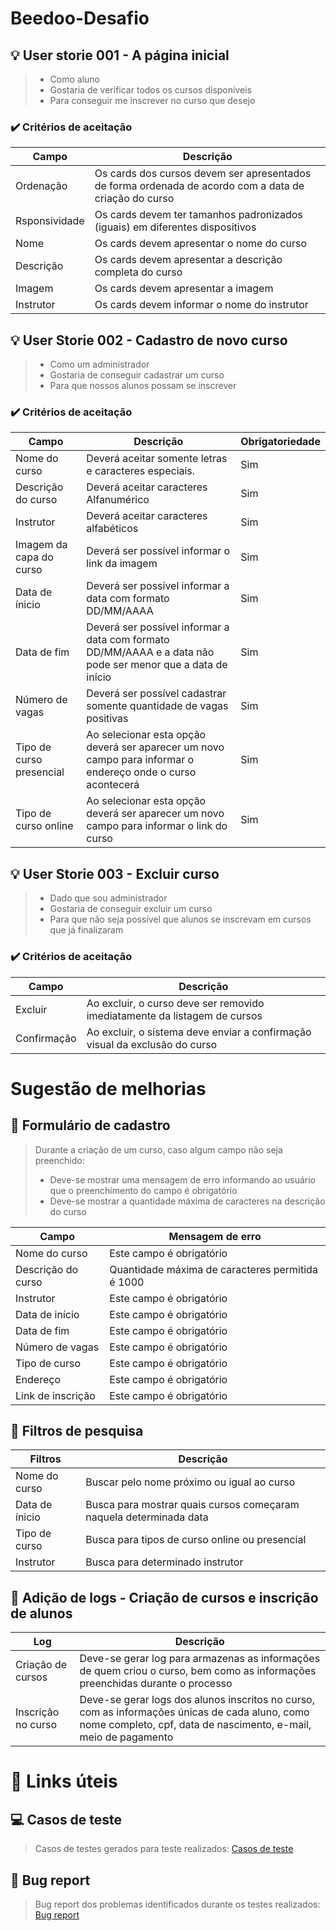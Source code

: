 # Beedoo-Desafio 
> 


## 💡 User storie 001 - A página inicial 
> * Como aluno
> * Gostaria de verificar todos os cursos disponíveis
> * Para conseguir me inscrever no curso que desejo

### ✔️ Critérios de aceitação

| Campo | Descrição |
| ----- | --------- | 
| Ordenação | Os cards dos cursos devem ser apresentados de forma ordenada de acordo com a data de criação do curso| 
| Rsponsividade | Os cards devem ter tamanhos padronizados (iguais) em diferentes dispositivos| 
| Nome | Os cards devem apresentar o nome do curso | 
| Descrição | Os cards devem apresentar a descrição completa do curso | 
| Imagem | Os cards devem apresentar a imagem | 
| Instrutor | Os cards devem informar o nome do instrutor | 



## 💡 User Storie 002 - Cadastro de novo curso
> * Como um administrador
> * Gostaria de conseguir cadastrar um curso
> * Para que nossos alunos possam se inscrever
 
### ✔️ Critérios de aceitação


| Campo | Descrição | Obrigatoriedade | 
| -----|---------| --------------- | 
| Nome do curso | Deverá aceitar somente letras e caracteres especiais. | Sim | 
| Descrição do curso | Deverá aceitar caracteres Alfanumérico | Sim | 
| Instrutor | Deverá aceitar caracteres alfabéticos | Sim |
| Imagem da capa do curso | Deverá ser possível informar o link da imagem | Sim | 
| Data de ínicio | Deverá ser possível informar a data com formato DD/MM/AAAA | Sim | 
| Data de fim | Deverá ser possível informar a data com formato DD/MM/AAAA e a data não pode ser menor que a data de início | Sim |
| Número de vagas | Deverá ser possível cadastrar somente quantidade de vagas positivas | Sim | 
| Tipo de curso presencial | Ao selecionar esta opção deverá ser aparecer um novo campo para informar o endereço onde o curso acontecerá | Sim |
| Tipo de curso online | Ao selecionar esta opção deverá ser aparecer um novo campo para informar o link do curso | Sim | 


## 💡 User Storie 003 - Excluir curso
> * Dado que sou administrador
> * Gostaria de conseguir excluir um curso
> * Para que não seja possível que alunos se inscrevam em cursos que já finalizaram

### ✔️ Critérios de aceitação
| Campo | Descrição |
| -----|---------|
| Excluir | Ao excluir, o curso deve ser removido imediatamente da listagem de cursos | 
| Confirmação | Ao excluir, o sistema deve enviar a confirmação visual da exclusão do curso | 

# Sugestão de melhorias

## 💭 Formulário de cadastro
> Durante a criação de um curso, caso algum campo não seja preenchido:
> * Deve-se mostrar uma mensagem de erro informando ao usuário que o preenchimento do campo é obrigatório
> * Deve-se mostrar a quantidade máxima de caracteres na descrição do curso


| Campo | Mensagem de erro | 
| -----|---------|
| Nome do curso | Este campo é obrigatório | 
| Descrição do curso | Quantidade máxima de caracteres permitida é 1000 | 
| Instrutor | Este campo é obrigatório | 
| Data de início | Este campo é obrigatório | 
| Data de fim | Este campo é obrigatório | 
| Número de vagas | Este campo é obrigatório | 
| Tipo de curso | Este campo é obrigatório | 
| Endereço | Este campo é obrigatório | 
| Link de inscrição | Este campo é obrigatório | 

## 💭 Filtros de pesquisa

| Filtros | Descrição | 
| -----|---------|
| Nome do curso | Buscar pelo nome próximo ou igual ao curso | 
| Data de ínicio | Busca para mostrar quais cursos começaram naquela determinada data | 
| Tipo de curso | Busca para tipos de curso online ou presencial | 
| Instrutor | Busca para determinado instrutor | 

## 💭 Adição de logs - Criação de cursos e inscrição de alunos

| Log | Descrição | 
| -----|---------|
| Criação de cursos| Deve-se gerar log para armazenas as informações de quem criou o curso, bem como as informações preenchidas durante o processo | 
| Inscrição no curso | Deve-se gerar logs dos alunos inscritos no curso, com as informações únicas de cada aluno, como nome completo, cpf, data de nascimento, e-mail, meio de pagamento |


# 🔗 Links úteis

## 💻 Casos de teste 

> Casos de testes gerados para teste realizados: [Casos de teste](https://docs.google.com/spreadsheets/d/1wqGrSI8uh6THnhateDbSDqDIkz8ls919/edit?usp=sharing&ouid=107918705939835555711&rtpof=true&sd=true)

## 🐞 Bug report
> Bug report dos problemas identificados durante os testes realizados: [Bug report](https://docs.google.com/spreadsheets/d/1GamyV-OKB7H3t9_JAPKa-e3kA4eNaOsL/edit?usp=sharing&ouid=107918705939835555711&rtpof=true&sd=true)


